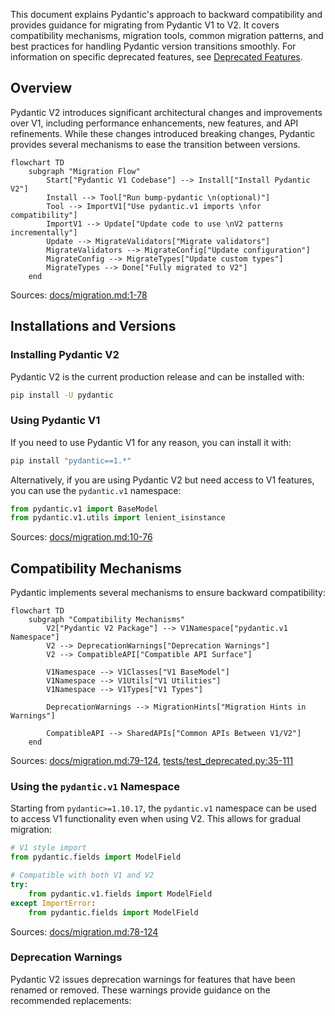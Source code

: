 This document explains Pydantic's approach to backward compatibility and provides guidance for migrating from Pydantic V1 to V2. It covers compatibility mechanisms, migration tools, common migration patterns, and best practices for handling Pydantic version transitions smoothly. For information on specific deprecated features, see [Deprecated Features](#8.2).

## Overview

Pydantic V2 introduces significant architectural changes and improvements over V1, including performance enhancements, new features, and API refinements. While these changes introduced breaking changes, Pydantic provides several mechanisms to ease the transition between versions.

```mermaid
flowchart TD
    subgraph "Migration Flow"
        Start["Pydantic V1 Codebase"] --> Install["Install Pydantic V2"]
        Install --> Tool["Run bump-pydantic \n(optional)"]
        Tool --> ImportV1["Use pydantic.v1 imports \nfor compatibility"]
        ImportV1 --> Update["Update code to use \nV2 patterns incrementally"]
        Update --> MigrateValidators["Migrate validators"]
        MigrateValidators --> MigrateConfig["Update configuration"]
        MigrateConfig --> MigrateTypes["Update custom types"]
        MigrateTypes --> Done["Fully migrated to V2"]
    end
```

Sources: [docs/migration.md:1-78](docs/migration.md:1-78)

## Installations and Versions

### Installing Pydantic V2

Pydantic V2 is the current production release and can be installed with:

```bash
pip install -U pydantic
```

### Using Pydantic V1

If you need to use Pydantic V1 for any reason, you can install it with:

```bash
pip install "pydantic==1.*"
```

Alternatively, if you are using Pydantic V2 but need access to V1 features, you can use the `pydantic.v1` namespace:

```python
from pydantic.v1 import BaseModel
from pydantic.v1.utils import lenient_isinstance
```

Sources: [docs/migration.md:10-76](docs/migration.md:10-76)

## Compatibility Mechanisms

Pydantic implements several mechanisms to ensure backward compatibility:

```mermaid
flowchart TD
    subgraph "Compatibility Mechanisms"
        V2["Pydantic V2 Package"] --> V1Namespace["pydantic.v1 Namespace"]
        V2 --> DeprecationWarnings["Deprecation Warnings"]
        V2 --> CompatibleAPI["Compatible API Surface"]
        
        V1Namespace --> V1Classes["V1 BaseModel"]
        V1Namespace --> V1Utils["V1 Utilities"]
        V1Namespace --> V1Types["V1 Types"]
        
        DeprecationWarnings --> MigrationHints["Migration Hints in Warnings"]
        
        CompatibleAPI --> SharedAPIs["Common APIs Between V1/V2"]
    end
```

Sources: [docs/migration.md:79-124](docs/migration.md:79-124), [tests/test_deprecated.py:35-111](tests/test_deprecated.py:35-111)

### Using the `pydantic.v1` Namespace

Starting from `pydantic>=1.10.17`, the `pydantic.v1` namespace can be used to access V1 functionality even when using V2. This allows for gradual migration:

```python
# V1 style import
from pydantic.fields import ModelField

# Compatible with both V1 and V2
try:
    from pydantic.v1.fields import ModelField
except ImportError:
    from pydantic.fields import ModelField
```

Sources: [docs/migration.md:78-124](docs/migration.md:78-124)

### Deprecation Warnings

Pydantic V2 issues deprecation warnings for features that have been renamed or removed. These warnings provide guidance on the recommended replacements:

```python